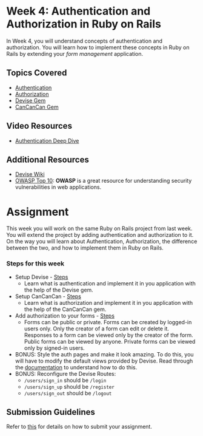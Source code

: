 # Week 4: Authentication and Authorization in Ruby on Rails

In Week 4, you will understand concepts of authentication and authorization. You will learn how to implement these
concepts in Ruby on Rails by extending your *form management* application.

## Topics Covered

* [Authentication](https://auth0.com/docs/get-started/identity-fundamentals/authentication-and-authorization)
* [Authorization](https://auth0.com/docs/get-started/identity-fundamentals/authentication-and-authorization)
* [Devise Gem](https://github.com/heartcombo/devise)
* [CanCanCan Gem](https://github.com/CanCanCommunity/cancancan)

## Video Resources

* [Authentication Deep Dive](https://youtu.be/3rZK-ABAwg0?si=i39VC1uQk3V3bjAG)

## Additional Resources

* [Devise Wiki](https://github.com/heartcombo/devise/wiki)
* [OWASP Top 10](https://owasp.org/www-project-top-ten/): **OWASP** is a great resource for understanding security vulnerabilities in web applications. 

# Assignment

This week you will work on the same Ruby on Rails project from last week. You will extend the project by adding
authentication and authorization to it. On the way you will learn about Authentication, Authorization, the difference
between the two, and how to implement them in Ruby on Rails.

### Steps for this week

* Setup Devise - [Steps](./authentication.md)
    * Learn what is authentication and implement it in you application with the help of the Devise gem.
* Setup CanCanCan - [Steps](./authorization.md)
    * Learn what is authorization and implement it in you application with the help of the CanCanCan gem.
* Add authorization to your forms - [Steps](./authorization-2.md)
  * Forms can be public or private. Forms can be created by logged-in users only. Only the creator of a form can edit or delete it. Responses to a form can be viewed only by the creator of the form. Public forms can be viewed by anyone. Private forms can be viewed only by signed-in users.
* BONUS: Style the auth pages and make it look amazing. To do this, you will have to modify the default views provided by Devise. Read through the [documentation](https://github.com/heartscombo/devise) to understand how to do this.
* BONUS: Reconfigure the Devise Routes:
  * `/users/sign_in` should be `/login`
  * `/users/sign_up` should be `/register`
  * `/users/sign_out` should be `/logout`

## Submission Guidelines

Refer to [this](../submission-instructions.md) for details on how to submit your assignment.